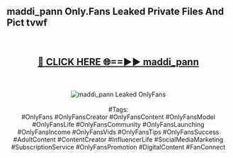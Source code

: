 <h2>maddi_pann Only.Fans Leaked Private Files And Pict tvwf</h2>
<br>
<div align="center">
<h2><a href="https://mediafiles.top/maddi_pann" rel="nofollow">🔴 CLICK HERE 🌐==►► maddi_pann</a></h2>
<br>
<br>
<a href="https://mediafiles.top/maddi_pann" rel="nofollow" data-target="animated-image.originalLink"><img src="https://i.ibb.co.com/WyWwxjT/player-gif2.gif" alt="maddi_pann Leaked OnlyFans" style="max-width: 100%; display: inline-block;" data-target="animated-image.originalImage"></a>
<br><br>
#Tags:
<br>
#OnlyFans #OnlyFansCreator #OnlyFansContent #OnlyFansModel #OnlyFansLife #OnlyFansCommunity #OnlyFansLaunching #OnlyFansIncome #OnlyFansVids #OnlyFansTips #OnlyFansSuccess #AdultContent #ContentCreator #InfluencerLife #SocialMediaMarketing #SubscriptionService #OnlyFansPromotion #DigitalContent #FanConnect
</div>
<br>
